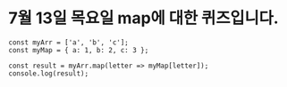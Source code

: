 # 7월 13일 목요일 map에 대한 퀴즈입니다.

```
const myArr = ['a', 'b', 'c'];
const myMap = { a: 1, b: 2, c: 3 };

const result = myArr.map(letter => myMap[letter]);
console.log(result);
```